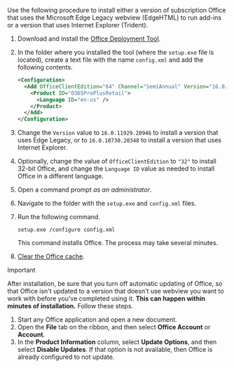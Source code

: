 Use the following procedure to install either a version of subscription Office that uses the Microsoft Edge Legacy webview (EdgeHTML) to run add-ins or a version that uses Internet Explorer (Trident).

1. Download and install the [Office Deployment Tool](https://www.microsoft.com/download/details.aspx?id=49117).
2. In the folder where you installed the tool (where the `setup.exe` file is located), create a text file with the name `config.xml` and add the following contents.

    ```xml
    <Configuration>
      <Add OfficeClientEdition="64" Channel="SemiAnnual" Version="16.0.xxxxx.xxxxx">
        <Product ID="O365ProPlusRetail">
          <Language ID="en-us" />
        </Product>
      </Add>
    </Configuration>
    ```

3. Change the `Version` value to `16.0.11929.20946` to install a version that uses Edge Legacy, or to `16.0.10730.20348` to install a version that uses Internet Explorer.
4. Optionally, change the value of `OfficeClientEdition` to `"32"` to install 32-bit Office, and change the `Language ID` value as needed to install Office in a different language.
5. Open a command prompt *as an administrator*.
6. Navigate to the folder with the `setup.exe` and `config.xml` files.
7. Run the following command.

    ```command&nbsp;line
    setup.exe /configure config.xml
    ```

    This command installs Office. The process may take several minutes.

8. [Clear the Office cache](../testing/clear-cache.md).

> [!IMPORTANT]
> After installation, be sure that you turn off automatic updating of Office, so that Office isn't updated to a version that doesn't use webview you want to work with before you've completed using it. **This can happen within minutes of installation.** Follow these steps.
>
> 1. Start any Office application and open a new document.
> 1. Open the **File** tab on the ribbon, and then select **Office Account** or **Account**.
> 1. In the **Product Information** column, select **Update Options**, and then select **Disable Updates**. If that option is not available, then Office is already configured to not update.

